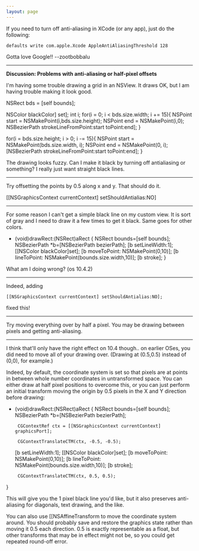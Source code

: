 ```yaml
---
layout: page
---
```


If you need to turn off anti-aliasing in XCode (or any app), just do the following:

    defaults write com.apple.Xcode AppleAntiAliasingThreshold 128

Gotta love Google!! --zootbobbalu

----

**Discussion: Problems with anti-aliasing or half-pixel offsets**

I'm having some trouble drawing a grid in an NSView. It draws OK, but I am having trouble making it look good.

    
 NSRect bds = [self bounds];
     
 NSColor blackColor] set];
 int i;
 for(i = 0; i < bds.size.width; i += 15){
     NSPoint start = NSMakePoint(i,bds.size.height);
     NSPoint end = NSMakePoint(i,0);
     NSBezierPath strokeLineFromPoint:start toPoint:end];
 }
     
 for(i = bds.size.height; i > 0; i -= 15){
     NSPoint start = NSMakePoint(bds.size.width, i);
     NSPoint end = NSMakePoint(0, i);
     [NSBezierPath strokeLineFromPoint:start toPoint:end];
 }


The drawing looks fuzzy. Can I make it black by turning off antialiasing or something? I really just want straight black lines. 

----

Try offsetting the points by 0.5 along x and y. That should do it.

    
 [[NSGraphicsContext currentContext] setShouldAntialias:NO]


----

For some reason I can't get a simple black line on my custom view.
It is sort of gray and I need to draw it a few times to get it black.
Same goes for other colors.

     
 - (void)drawRect:(NSRect)aRect
 {
 	NSRect bounds=[self bounds];
 	NSBezierPath *b=[NSBezierPath bezierPath];
 	[b setLineWidth:1];
 	[[NSColor blackColor]set];
 	[b moveToPoint: NSMakePoint(0,10)];
 	[b lineToPoint: NSMakePoint(bounds.size.width,10)];
 	[b stroke];
 }


What am I doing wrong? (os 10.4.2)

----

Indeed, adding 

    [[NSGraphicsContext currentContext] setShouldAntialias:NO];

fixed this!

----

Try moving everything over by half a pixel.  You may be drawing between pixels and getting anti-aliasing.

----

I think that'll only have the right effect on 10.4 though.. on earlier OSes, you did need to move all of your drawing over.  (Drawing at (0.5,0.5) instead of (0,0), for example.)

Indeed, by default, the coordinate system is set so that pixels are at points in between whole number coordinates in untransformed space. You can either draw at half pixel positions to overcome this, or you can just perform an initial transform moving the origin by 0.5 pixels in the X and Y direction before drawing:

     
 - (void)drawRect:(NSRect)aRect
 {
 	NSRect bounds=[self bounds];
 	NSBezierPath *b=[NSBezierPath bezierPath];
 
        CGContextRef ctx = [[NSGraphicsContext currentContext] graphicsPort];
 
        CGContextTranslateCTM(ctx, -0.5, -0.5);
 
 	[b setLineWidth:1];
 	[[NSColor blackColor]set];
 	[b moveToPoint: NSMakePoint(0,10)];
 	[b lineToPoint: NSMakePoint(bounds.size.width,10)];
 	[b stroke];
 
        CGContextTranslateCTM(ctx, 0.5, 0.5);
 }


This will give you the 1 pixel black line you'd like, but it also preserves anti-aliasing for diagonals, text drawing, and the like.

You can also use [[NSAffineTransform to move the coordinate system around.  You should probably save and restore the graphics state rather than moving it 0.5 each direction.  0.5 is exactly representable as a float, but other transforms that may be in effect might not be, so you could get repeated round-off error.

